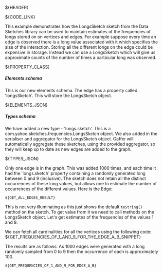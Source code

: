 ${HEADER}

${CODE_LINK}

This example demonstrates how the LongsSketch sketch from the Data Sketches library can be used to maintain estimates of the frequencies of longs stored on on vertices and edges. For example suppose every time an edge is observed there is a long value associated with it which specifies the size of the interaction. Storing all the different longs on the edge could be expensive in storage. Instead we can use a LongsSketch which will give us approximate counts of the number of times a particular long was observed.

${PROPERTY_CLASS}

##### Elements schema
This is our new elements schema. The edge has a property called 'longsSketch'. This will store the LongsSketch object.

${ELEMENTS_JSON}

##### Types schema
We have added a new type - 'longs.sketch'. This is a com.yahoo.sketches.frequencies.LongsSketch object.
We also added in the serialiser and aggregator for the LongsSketch object. Gaffer will automatically aggregate these sketches, using the provided aggregator, so they will keep up to date as new edges are added to the graph.

${TYPES_JSON}

Only one edge is in the graph. This was added 1000 times, and each time it had the 'longs.sketch' property containing a randomly generated long between 0 and 9 (inclusive). The sketch does not retain all the distinct occurrences of these long values, but allows one to estimate the number of occurrences of the different values. Here is the Edge:

```
${GET_ALL_EDGES_RESULT}
```

This is not very illuminating as this just shows the default `toString()` method on the sketch. To get value from it we need to call methods on the LongsSketch object. Let's get estimates of the frequencies of the values 1 and 9.

We can fetch all cardinalities for all the vertices using the following code:
${GET_FREQUENCIES_OF_1_AND_9_FOR_THE_EDGE_A_B_SNIPPET}

The results are as follows. As 1000 edges were generated with a long randomly sampled from 0 to 9 then the occurrence of each is approximately 100.

```
${GET_FREQUENCIES_OF_1_AND_9_FOR_EDGE_A_B}
```